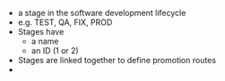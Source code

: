 - a stage in the software development lifecycle
- e.g. TEST, QA, FIX, PROD
- Stages have
	- a name
	- an ID (1 or 2)
- Stages are linked together to define promotion routes
-
